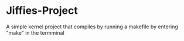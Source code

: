 # Jiffies-Project
A simple kernel project that compiles by running a makefile by entering "make" in the termminal
